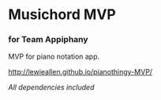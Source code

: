 # Musichord MVP
### for Team Appiphany

MVP for piano notation app.

http://lewieallen.github.io/pianothingy-MVP/

*All dependencies included*
